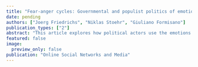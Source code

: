 ```yaml
---
title: "Fear-anger cycles: Governmental and populist politics of emotion (forthcoming)"
date: pending
authors: ["Joerg Friedrichs", "Niklas Stoehr", "Giuliano Formisano"]
publication_types: ["2"]
abstract: "This article explores how political actors use the emotions of fear and anger in what we call fear-anger contests. Our theory distinguishes between governmental and populist actors and posits that, in a contest for media attention and the hearts and minds of citizens, populists pursue a politics of anger whereas governmental actors pursue a politics of fear. To evaluate the theory, we examine two episodes of contentious politics: the 2016 Brexit referendum and the election of Donald Trump in the same year. We rely on automated sentiment analysis, using machine learning and emotion dictionaries to examine a dataset of social media posts on Twitter. In the case of Brexit, we find a fear-anger contest between Remain (“Project Fear”) and Leave (“Project Anger”). In the case of the 2016 US presidential election, we find a negativity contest where both parties reinforce each other’s negative emotions."
featured: false
image:
  preview_only: false
publication: "Online Social Networks and Media"
---
```


